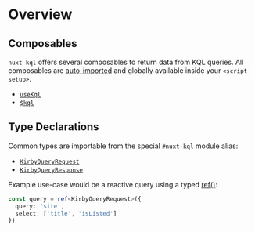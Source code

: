# Overview

## Composables

`nuxt-kql` offers several composables to return data from KQL queries. All composables are [auto-imported](https://nuxt.com/docs/guide/concepts/auto-imports) and globally available inside your `<script setup>`.

- [`useKql`](/api/use-kql)
- [`$kql`](/api/kql)

## Type Declarations

Common types are importable from the special `#nuxt-kql` module alias:

- [`KirbyQueryRequest`](/api/types-query-request)
- [`KirbyQueryResponse`](/api/types-query-response)

Example use-case would be a reactive query using a typed [ref()](https://vuejs.org/api/reactivity-core.html#ref):

```ts
const query = ref<KirbyQueryRequest>({
  query: 'site',
  select: ['title', 'isListed']
})
```
